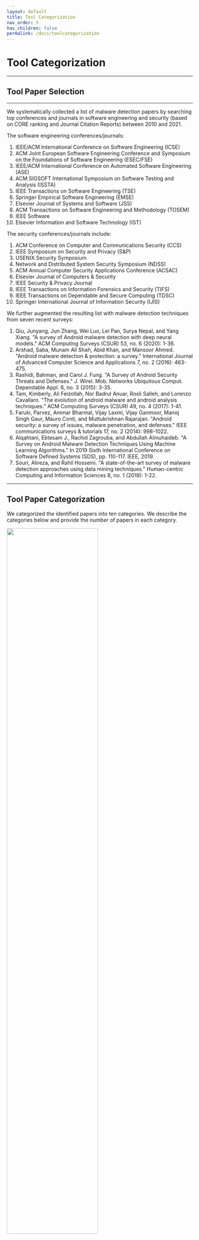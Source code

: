 ```yaml
---
layout: default
title: Tool Categorization
nav_order: 5
has_children: false
permalink: /docs/toolcategorization
---
```


# Tool Categorization
---

## Tool Paper Selection
---

We systematically collected a list of malware detection papers by searching top conferences and journals in software engineering and security (based on CORE ranking and Journal Citation Reports) between 2010 and 2021.

The software engineering conferences/journals:

1. IEEE/ACM International Conference on Software Engineering (ICSE)
2. ACM Joint European Software Engineering Conference and Symposium on the Foundations of Software Engineering (ESEC/FSE)
3. IEEE/ACM International Conference on Automated Software Engineering (ASE)
4. ACM SIGSOFT International Symposium on Software Testing and Analysis (ISSTA)
5. IEEE Transactions on Software Engineering (TSE)
6. Springer Empirical Software Engineering (EMSE)
7. Elsevier Journal of Systems and Software (JSS)
8. ACM Transactions on Software Engineering and Methodology (TOSEM)
9. IEEE Software
10. Elsevier Information and Software Technology (IST)

The security conferences/journals include:

1. ACM Conference on Computer and Communications Security (CCS)
2. IEEE Symposium on Security and Privacy (S&P)
3. USENIX Security Symposium
4. Network and Distributed System Security Symposium (NDSS)
5. ACM Annual Computer Security Applications Conference (ACSAC)
6. Elsevier Journal of Computers & Security
7. IEEE Security & Privacy Journal
8. IEEE Transactions on Information Forensics and Security (TIFS)
9. IEEE Transactions on Dependable and Secure Computing (TDSC)
10. Springer International Journal of Information Security (IJIS)

We further augmented the resulting list with malware detection techniques from seven recent surveys:

1. Qiu, Junyang, Jun Zhang, Wei Luo, Lei Pan, Surya Nepal, and Yang Xiang. "A survey of Android malware detection with deep neural models." ACM Computing Surveys (CSUR) 53, no. 6 (2020): 1-36.
2. Arshad, Saba, Munam Ali Shah, Abid Khan, and Mansoor Ahmed. "Android malware detection & protection: a survey." International Journal of Advanced Computer Science and Applications 7, no. 2 (2016): 463-475.
3. Rashidi, Bahman, and Carol J. Fung. "A Survey of Android Security Threats and Defenses." J. Wirel. Mob. Networks Ubiquitous Comput. Dependable Appl. 6, no. 3 (2015): 3-35.
4. Tam, Kimberly, Ali Feizollah, Nor Badrul Anuar, Rosli Salleh, and Lorenzo Cavallaro. "The evolution of android malware and android analysis techniques." ACM Computing Surveys (CSUR) 49, no. 4 (2017): 1-41.
5. Faruki, Parvez, Ammar Bharmal, Vijay Laxmi, Vijay Ganmoor, Manoj Singh Gaur, Mauro Conti, and Muttukrishnan Rajarajan. "Android security: a survey of issues, malware penetration, and defenses." IEEE communications surveys & tutorials 17, no. 2 (2014): 998-1022.
6. Alqahtani, Ebtesam J., Rachid Zagrouba, and Abdullah Almuhaideb. "A Survey on Android Malware Detection Techniques Using Machine Learning Algorithms." In 2019 Sixth International Conference on Software Defined Systems (SDS), pp. 110-117. IEEE, 2019.
7. Souri, Alireza, and Rahil Hosseini. "A state-of-the-art survey of malware detection approaches using data mining techniques." Human-centric Computing and Information Sciences 8, no. 1 (2018): 1-22.

---

## Tool Paper Categorization

We categorized the identified papers into ten categories. We describe the categories below and provide the number of papers in each category. 

<!-- ![](../img/tools_mind_map.PNG) -->
[<img src="../img/tools_mind_map.svg" width="70%"/>](../img/tools_mind_map.svg)

1. Not Malware Detection - Android research irrelevant to malware detection, such as tools for testing, detecting bugs, documentation, code recommendation, etc.
2. Generic Malware - Tools that detect any type of malware by establishing similarity with a set of known malicious and benign applications (e.g., via machine learning, signature detection, etc.)
3. Payload Specific - Tools that target a specific type of payload (e.g., info-leak, overlay phishing, privilege escalation)
4. Condition Detection - Tools that focus on conditions that lead to the malicious payload
5. Forced Execution - Tools that force app execution into the malicious path
6. Hiding Detection - Tools that flag the difference between app behavior and its presented user interface
7. Dynamic Loading - Tools that detect dynamic code loading
8. Sandboxing - Tools that create analysis frameworks to aid researchers in analyzing malware samples
9. Repackaged Malware - Tools that detect repackaged apps
10. Inter App Attacks - Tools that detect apps colluding together to perform an attack

[A detailed list of papers in each category can be found in this excel file](../../../assets/data/excelsheets/Tools.xlsx).

---
